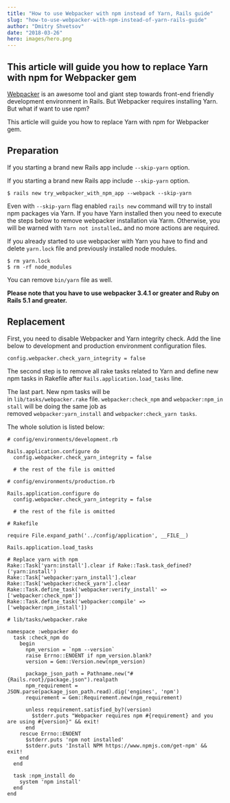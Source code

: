 ```yaml
---
title: "How to use Webpacker with npm instead of Yarn, Rails guide"
slug: "how-to-use-webpacker-with-npm-instead-of-yarn-rails-guide"
author: "Dmitry Shvetsov"
date: "2018-03-26"
hero: images/hero.png
---
```


## This article will guide you how to replace Yarn with npm for Webpacker gem

[Webpacker](https://github.com/rails/webpacker) is an awesome tool and giant step towards front-end friendly development environment in Rails. But Webpacker requires installing Yarn. But what if want to use npm?

This article will guide you how to replace Yarn with npm for Webpacker gem.

## Preparation

If you starting a brand new Rails app include `--skip-yarn` option.

If you starting a brand new Rails app include `--skip-yarn` option.

```
$ rails new try_webpacker_with_npm_app --webpack --skip-yarn
```

Even with `--skip-yarn` flag enabled `rails new` command will try to install npm packages via Yarn. If you have Yarn installed then you need to execute the steps below to remove webpacker installation via Yarm. Otherwise, you will be warned with `Yarn not installed…` and no more actions are required.

If you already started to use webpacker with Yarn you have to find and delete `yarn.lock` file and previously installed node modules.

```
$ rm yarn.lock
$ rm -rf node_modules
```

You can remove `bin/yarn` file as well.

**Please note that you have to use webpacker 3.4.1 or greater and Ruby on Rails 5.1 and greater.**

## Replacement

First, you need to disable Webpacker and Yarn integrity check. Add the line below to development and production environment configuration files.

```
config.webpacker.check_yarn_integrity = false
```

The second step is to remove all rake tasks related to Yarn and define new npm tasks in Rakefile after `Rails.application.load_tasks` line.

The last part. New npm tasks will be in `lib/tasks/webpacker.rake` file. `webpacker:check_npm` and `webpacker:npm_install` will be doing the same job as removed `webpacker:yarn_install` and `webpacker:check_yarn tasks`.

The whole solution is listed below:

```
# config/environments/development.rb

Rails.application.configure do
  config.webpacker.check_yarn_integrity = false
  
  # the rest of the file is omitted
```

```
# config/environments/production.rb

Rails.application.configure do
  config.webpacker.check_yarn_integrity = false
  
  # the rest of the file is omitted
```

```
# Rakefile

require File.expand_path('../config/application', __FILE__)

Rails.application.load_tasks

# Replace yarn with npm
Rake::Task['yarn:install'].clear if Rake::Task.task_defined?('yarn:install')
Rake::Task['webpacker:yarn_install'].clear
Rake::Task['webpacker:check_yarn'].clear
Rake::Task.define_task('webpacker:verify_install' => ['webpacker:check_npm'])
Rake::Task.define_task('webpacker:compile' => ['webpacker:npm_install'])
```

```
# lib/tasks/webpacker.rake

namespace :webpacker do
  task :check_npm do
    begin
      npm_version = `npm --version`
      raise Errno::ENOENT if npm_version.blank?
      version = Gem::Version.new(npm_version)

      package_json_path = Pathname.new("#{Rails.root}/package.json").realpath
      npm_requirement = JSON.parse(package_json_path.read).dig('engines', 'npm')
      requirement = Gem::Requirement.new(npm_requirement)

      unless requirement.satisfied_by?(version)
        $stderr.puts "Webpacker requires npm #{requirement} and you are using #{version}" && exit!
      end
    rescue Errno::ENOENT
      $stderr.puts 'npm not installed'
      $stderr.puts 'Install NPM https://www.npmjs.com/get-npm' && exit!
    end
  end

  task :npm_install do
    system 'npm install'
  end
end
```
